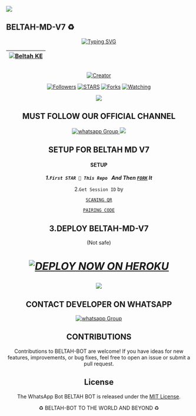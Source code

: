 <a><img src='https://i.imgur.com/LyHic3i.gif'/></a>
## BELTAH-MD-V7 ♻️ 
<div align="center">
<a href="https://git.io/typing-svg"><img src="https://readme-typing-svg.demolab.com?font=Black+Ops+One&size=50&pause=1000&color=1BAFBAFF&center=true&width=910&height=100&lines=BELTAH+MD+V7;A+WHATSAPP+BOT;CREATED+BY+BELTAH+TECH" alt="Typing SVG" /></a>
  </p>
<div align="center">

| [![Beltah KE](https://telegra.ph/file/dcce2ddee6cc7597c859a.jpg?lenght=50width=50)](https://github.com/Beltahtech)|
|----|

<p align="center">
  <a href="#"><img src="http://readme-typing-svg.herokuapp.com?color=d1fa02&center=true&vCenter=true&multiline=false&lines=BELTAH-MD-V7+Is+Safe+on+Heroku" alt="">
</p>
<p align="center">
<a href="#"><img title="Creator" src="https://img.shields.io/badge/Creator-BELTAH TECH-red.svg?style=for-the-badge&logo=github"></a>
<p/>
<p align="center">
<a href="https://github.com/Beltah-MD? tab=followers"><img title="Followers" src="https://img.shields.io/github/followers/Beltahtech?label=Followers&style=social"></a>
<a href="https://github.com/Beltahtech/Beltah-Bot/stargazers/"><img title="STARS" src="https://img.shields.io/github/stars/Beltahtech/Beltah-Bot?&style=social"></a>
<a href="https://github.com/Beltahtech/Beltah-Bot/network/members"><img title="Forks" src="https://img.shields.io/github/forks/Beltahtech/Beltah-Bot?style=social"></a>
<a href="https://github.com/Beltatech/Beltah-Bot/watchers"><img title="Watching" src="https://img.shields.io/github/watchers/Beltahtech/Beltah-Bot?label=Watching&style=social"></a>

  <a><img src='https://i.imgur.com/LyHic3i.gif'/></a>
  
  ## MUST FOLLOW OUR OFFICIAL CHANNEL
<a href="https://whatsapp.com/channel/0029VaRHDBKKmCPKp9B2uH2F" target="_blank">
    <img alt="whatsapp Group" src="https://img.shields.io/badge/ Whatsapp Support Channel -25D366?style=for-the-badge&logo=whatsapp&logoColor=white" />
  </a>
<a><img src='https://i.imgur.com/LyHic3i.gif'/></a>

## SETUP FOR BELTAH MD V7
#### SETUP 

***1.`First STAR 🌟 This Repo ` And Then [`FORK`](https://github.com/Devbeltah/V7-Beltah/fork) It***

2.`Get Session ID` by 

[`SCANING QR`](https://beltah-pairing-cd08d1694a1f.herokuapp.com/qr) 
    
[`PAIRING CODE`](https://beltah-pairing-cd08d1694a1f.herokuapp.com/pair)

## 3.DEPLOY BELTAH-MD-V7
(Not safe) 
<h1 align="center">
 
 ***[![DEPLOY NOW ON HEROKU](https://www.herokucdn.com/deploy/button.svg)](https://dashboard.heroku.com/new?button-url=https://github.com/Devbeltah/V7-Beltah&template=https://github.com/Devbeltah/V7-Beltah.git)***

 <a><img src='https://i.imgur.com/LyHic3i.gif'/></a>

 ## CONTACT DEVELOPER ON WHATSAPP 
 
<a href="https://wa.me/254114141192" target="_blank">
    <img alt="whatsapp Group" src="https://img.shields.io/badge/ Beltah Tech contact -25D366?style=for-the-badge&logo=whatsapp&logoColor=white" />
  </a> 
</p>

## CONTRIBUTIONS

Contributions to BELTAH-BOT are welcome! If you have ideas for new features, improvements, or bug fixes, feel free to open an issue or submit a pull request. <br>

## License

The WhatsApp Bot BELTAH BOT is released under the [MIT License](https://opensource.org/licenses/MIT).

♻️ BELTAH-BOT TO THE WORLD AND BEYOND ♻️
